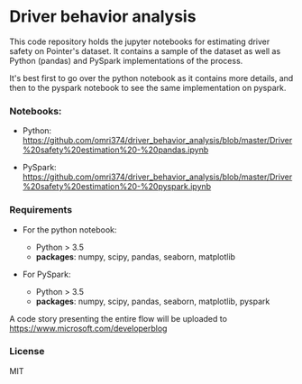 # Driver behavior analysis
This code repository holds the jupyter notebooks for estimating driver safety on Pointer's dataset. 
It contains a sample of the dataset as well as Python (pandas) and PySpark implementations of the process.

It's best first to go over the python notebook as it contains more details, and then to the pyspark notebook to see the same implementation on pyspark.

### Notebooks:
- Python: https://github.com/omri374/driver_behavior_analysis/blob/master/Driver%20safety%20estimation%20-%20pandas.ipynb

- PySpark: https://github.com/omri374/driver_behavior_analysis/blob/master/Driver%20safety%20estimation%20-%20pyspark.ipynb

### Requirements
- For the python notebook:
  - Python > 3.5
  - **packages**: numpy, scipy, pandas, seaborn, matplotlib

- For PySpark:
  - Python > 3.5
  - **packages**: numpy, scipy, pandas, seaborn, matplotlib, pyspark

A code story presenting the entire flow will be uploaded to https://www.microsoft.com/developerblog

### License
MIT
